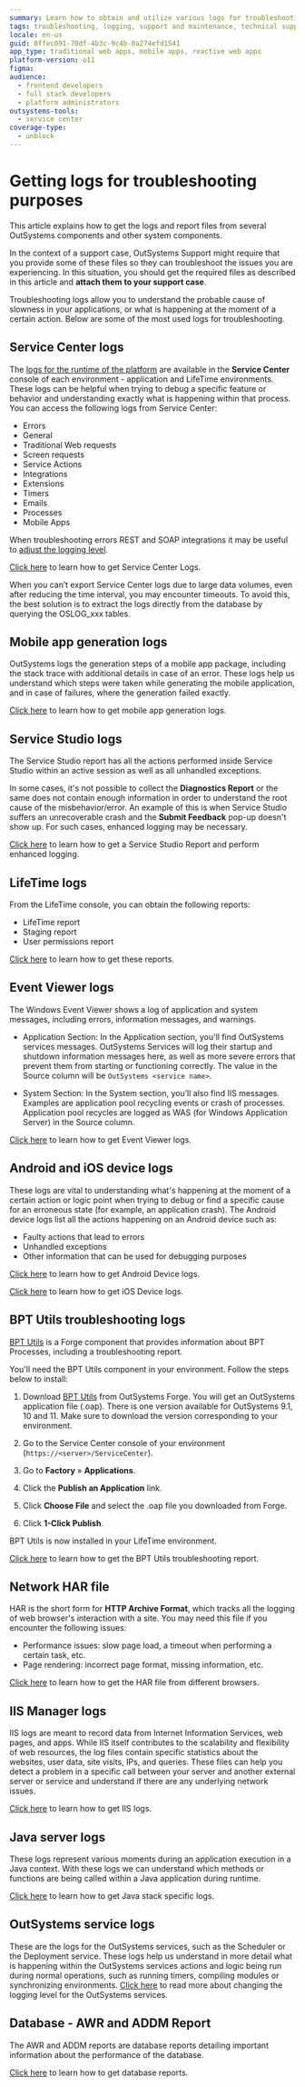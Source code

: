 ```yaml
---
summary: Learn how to obtain and utilize various logs for troubleshooting in OutSystems 11 (O11) by accessing detailed instructions for each component.
tags: troubleshooting, logging, support and maintenance, technical support, debugging
locale: en-us
guid: 0ffec091-70df-4b3c-9c4b-0a274efd1541
app_type: traditional web apps, mobile apps, reactive web apps
platform-version: o11
figma:
audience:
  - frontend developers
  - full stack developers
  - platform administrators
outsystems-tools:
  - service center
coverage-type:
  - unblock
---
```


# Getting logs for troubleshooting purposes

This article explains how to get the logs and report files from several OutSystems components and other system components.

In the context of a support case, OutSystems Support might require that you provide some of these files so they can troubleshoot the issues you are experiencing. In this situation, you should get the required files as described in this article and **attach them to your support case**.

Troubleshooting logs allow you to understand the probable cause of slowness in your applications, or what is happening at the moment of a certain action. Below are some of the most used logs for troubleshooting.

## Service Center logs

The [logs for the runtime of the platform](https://success.outsystems.com/Documentation/11/Managing_the_Applications_Lifecycle/Monitor_and_Troubleshoot/View_the_Environment_Logs_and_Status#monitoring-area) are available in the **Service Center** console of each environment - application and LifeTime environments. These logs can be helpful when trying to debug a specific feature or behavior and understanding exactly what is happening within that process. You can access the following logs from Service Center:

* Errors
* General
* Traditional Web requests
* Screen requests
* Service Actions
* Integrations
* Extensions
* Timers
* Emails
* Processes
* Mobile Apps

<div class="info" markdown="1">

When troubleshooting errors REST and SOAP integrations it may be useful to [adjust the logging level](https://www.outsystems.com/tk/redirect?g=c215f526-4e79-416f-a7ae-4789e0a26a8c).

</div>

[Click here](service-center-logs.md) to learn how to get Service Center Logs.

When you can’t export Service Center logs due to large data volumes, even after reducing the time interval, you may encounter timeouts. To avoid this, the best solution is to extract the logs directly from the database by querying the OSLOG_xxx tables.

## Mobile app generation logs

OutSystems logs the generation steps of a mobile app package, including the stack trace with additional details in case of an error. These logs help us understand which steps were taken while generating the mobile application, and in case of failures, where the generation failed exactly.

[Click here](mabs-logs.md) to learn how to get mobile app generation logs.

## Service Studio logs

The Service Studio report has all the actions performed inside Service Studio within an active session as well as all unhandled exceptions.

In some cases, it's not possible to collect the **Diagnostics Report** or the same does not contain enough information in order to understand the root cause of the misbehavior/error. An example of this is when Service Studio suffers an unrecoverable crash and the **Submit Feedback** pop-up doesn't show up. For such cases, enhanced logging may be necessary.

[Click here](service-studio-logs.md) to learn how to get a Service Studio Report and perform enhanced logging.  

## LifeTime logs

From the LifeTime console, you can obtain the following reports:

* LifeTime report
* Staging report
* User permissions report

[Click here](lifetime-logs.md) to learn how to get these reports.

## Event Viewer logs

The Windows Event Viewer shows a log of application and system messages, including errors, information messages, and warnings.

* Application Section: In the Application section, you'll find OutSystems services messages. OutSystems Services will log their startup and shutdown information messages here, as well as more severe errors that prevent them from starting or functioning correctly. The value in the Source column will be `OutSystems <service name>`.

* System Section: In the System section, you’ll also find IIS messages. Examples are application pool recycling events or crash of processes. Application pool recycles are logged as WAS (for Windows Application Server) in the Source column.

[Click here](event-viewer-logs.md) to learn how to get Event Viewer logs.

## Android and iOS device logs

These logs are vital to understanding what's happening at the moment of a certain action or logic point when trying to debug or find a specific cause for an erroneous state (for example, an application crash). The Android device logs list all the actions happening on an Android device such as:

* Faulty actions that lead to errors
* Unhandled exceptions
* Other information that can be used for debugging purposes

[Click here](android-device-logs.md) to learn how to get Android Device logs.

[Click here](ios-device-logs.md) to learn how to get iOS Device logs.

## BPT Utils troubleshooting logs

[BPT Utils](https://www.outsystems.com/forge/component-overview/1313/bpt-utils) is a Forge component that provides information about BPT Processes, including a troubleshooting report.

You'll need the BPT Utils component in your environment. Follow the steps below to install:

1. Download [BPT Utils](https://www.outsystems.com/forge/component-versions/1313) from OutSystems Forge. You will get an OutSystems application file (.oap). There is one version available for OutSystems 9.1, 10 and 11. Make sure to download the version corresponding to your environment.

1. Go to the Service Center console of your environment (`https://<server>/ServiceCenter`).

1. Go to **Factory** » **Applications**.

1. Click the **Publish an Application** link.

1. Click **Choose File** and select the .oap file you downloaded from Forge.

1. Click **1-Click Publish**.

BPT Utils is now installed in your LifeTime environment.

[Click here](bpt-report.md) to learn how to get the BPT Utils troubleshooting report.

## Network HAR file

HAR is the short form for **HTTP Archive Format**, which tracks all the logging of web browser's interaction with a site. You may need this file if you encounter the following issues:

* Performance issues: slow page load, a timeout when performing a certain task, etc.
* Page rendering: incorrect page format, missing information, etc.

[Click here](har-file.md) to learn how to get the HAR file from different browsers.

## IIS Manager logs

IIS logs are meant to record data from Internet Information Services, web pages, and apps. While IIS itself contributes to the scalability and flexibility of web resources, the log files contain specific statistics about the websites, user data, site visits, IPs, and queries. These files can help you detect a problem in a specific call between your server and another external server or service and understand if there are any underlying network issues.

[Click here](iis-logs.md) to learn how to get IIS logs.

## Java server logs

These logs represent various moments during an application execution in a Java context. With these logs we can understand which methods or functions are being called within a Java application during runtime.

[Click here](java-logs.md) to learn how to get Java stack specific logs.

## OutSystems service logs

These are the logs for the OutSystems services, such as the Scheduler or the Deployment service. These logs help us understand in more detail what is happening within the OutSystems services actions and logic being run during normal operations, such as running timers, compiling modules or synchronizing environments. [Click here](change-logging-levels.md) to read more about changing the logging level for the OutSystems services.

## Database - AWR and ADDM Report

The AWR and ADDM reports are database reports detailing important information about the performance of the database.

[Click here](database-logs.md) to learn how to get database reports.
